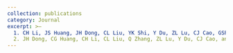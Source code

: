 ```yaml
---
collection: publications
category: Journal
excerpt: >–
  1. CH Li, JS Huang, JH Dong, CL Liu, YK Shi, Y Du, ZL Lu, CJ Cao, GSP Mok, H Wang^, and **JZ Sun^**. SMGDiff: Step mapping generalized diffusion model for efficient noise reduction in cardiac-gated myocardial perfusion SPECT images. *EJNMMI Physics* (Under review), 2025.
  2. JH Dong, CG Huang, CH Li, CL Liu, Q Zhang, ZL Lu, Y Du, CJ Cao, and **JZ Sun^**. Personalized echocardiographic segmentation via a Bert-text-based y-shaped network with patient attributes. *Medical physics* (Under review), 2025.
---
```

